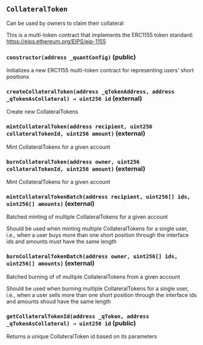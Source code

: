 ## `CollateralToken`

Can be used by owners to claim their collateral

This is a multi-token contract that implements the ERC1155 token standard:
https://eips.ethereum.org/EIPS/eip-1155

### `constructor(address _quantConfig)` (public)

Initializes a new ERC1155 multi-token contract for representing
users' short positions

### `createCollateralToken(address _qTokenAddress, address _qTokenAsCollateral) → uint256 id` (external)

Create new CollateralTokens

### `mintCollateralToken(address recipient, uint256 collateralTokenId, uint256 amount)` (external)

Mint CollateralTokens for a given account

### `burnCollateralToken(address owner, uint256 collateralTokenId, uint256 amount)` (external)

Mint CollateralTokens for a given account

### `mintCollateralTokenBatch(address recipient, uint256[] ids, uint256[] amounts)` (external)

Batched minting of multiple CollateralTokens for a given account

Should be used when minting multiple CollateralTokens for a single user,
i.e., when a user buys more than one short position through the interface
ids and amounts must have the same length

### `burnCollateralTokenBatch(address owner, uint256[] ids, uint256[] amounts)` (external)

Batched burning of of multiple CollateralTokens from a given account

Should be used when burning multiple CollateralTokens for a single user,
i.e., when a user sells more than one short position through the interface
ids and amounts shoud have the same length

### `getCollateralTokenId(address _qToken, address _qTokenAsCollateral) → uint256 id` (public)

Returns a unique CollateralToken id based on its parameters
